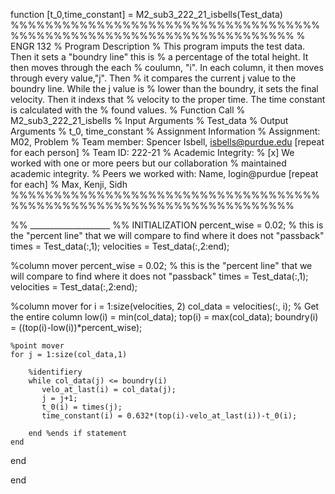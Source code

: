function [t_0,time_constant] = M2_sub3_222_21_isbells(Test_data)
%%%%%%%%%%%%%%%%%%%%%%%%%%%%%%%%%%%%%%%%%%%%%%%%%%%%%%%%%%%%%%%%%%%%%
% ENGR 132 
% Program Description 
% This program imputs the test data. Then it sets a "boundry line" this is
% a percentage of the total height. It then moves through the each
% coulumn, "i". In each column, it then moves through every value,"j". Then
% it compares the current j value to the boundry line. While the j value is
% lower than the boundry, it sets the final velocity. Then it indexs that
% velocity to the proper time. The time constant is calculated with the
% found values.
% Function Call
% M2_sub3_222_21_isbells
% Input Arguments
% Test_data
% Output Arguments
% t_0, time_constant
% Assignment Information
%   Assignment:     M02, Problem 
%   Team member:    Spencer Isbell, isbells@purdue.edu [repeat for each person]
%   Team ID:        222-21
%   Academic Integrity:
%     [x] We worked with one or more peers but our collaboration
%        maintained academic integrity.
%     Peers we worked with: Name, login@purdue [repeat for each]
%       Max, Kenji, Sidh
%%%%%%%%%%%%%%%%%%%%%%%%%%%%%%%%%%%%%%%%%%%%%%%%%%%%%%%%%%%%%%%%%%%%%

%% ____________________
%% INITIALIZATION
percent_wise = 0.02; % this is the "percent line" that we will compare to find where it does not "passback"
times = Test_data(:,1);
velocities = Test_data(:,2:end);

%column mover
percent_wise = 0.02; % this is the "percent line" that we will compare to find where it does not "passback"
times = Test_data(:,1);
velocities = Test_data(:,2:end);

%column mover
for i = 1:size(velocities, 2)
    col_data = velocities(:, i); % Get the entire column
    low(i) = min(col_data);
    top(i) = max(col_data);
    boundry(i) = ((top(i)-low(i))*percent_wise);

    %point mover
    for j = 1:size(col_data,1)
        
        %identifiery
        while col_data(j) <= boundry(i)
           velo_at_last(i) = col_data(j);
           j = j+1;     
           t_0(i) = times(j);
           time_constant(i) = 0.632*(top(i)-velo_at_last(i))-t_0(i);

        end %ends if statement
    end
end

end
